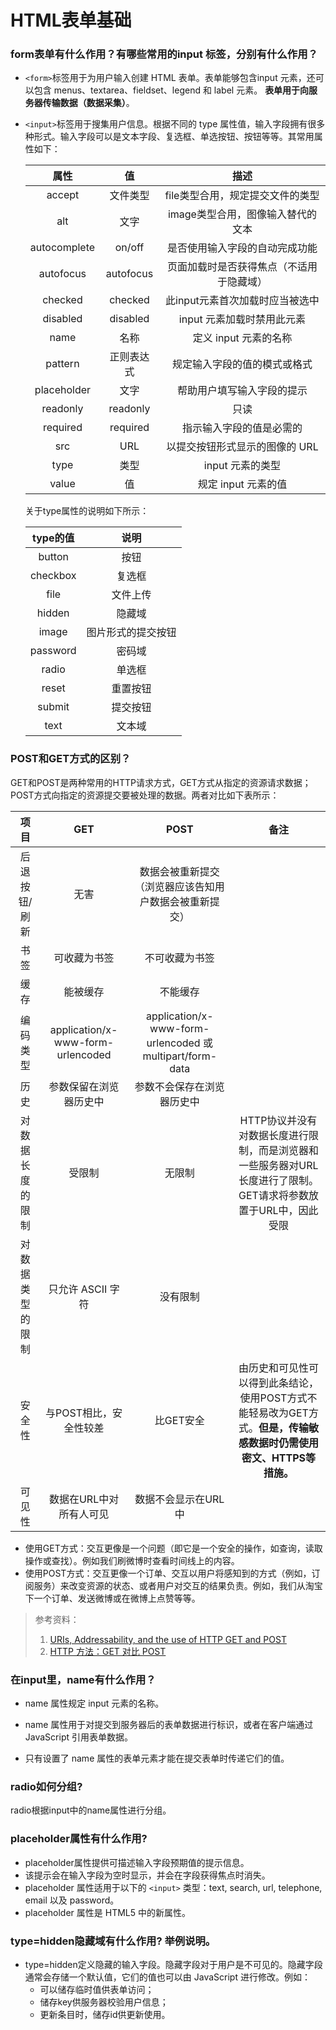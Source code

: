 # HTML表单基础

### form表单有什么作用？有哪些常用的input 标签，分别有什么作用？
- `<form>`标签用于为用户输入创建 HTML 表单。表单能够包含input 元素，还可以包含 menus、textarea、fieldset、legend 和 label 元素。
**表单用于向服务器传输数据（数据采集）**。  
- `<input>`标签用于搜集用户信息。根据不同的 type 属性值，输入字段拥有很多种形式。输入字段可以是文本字段、复选框、单选按钮、按钮等等。其常用属性如下：  

  |属性|值|描述|
  |:-:|:-:|:-:|
  |accept|文件类型|file类型合用，规定提交文件的类型|
  |alt|文字|image类型合用，图像输入替代的文本|
  |autocomplete|on/off|是否使用输入字段的自动完成功能|
  |autofocus|autofocus|页面加载时是否获得焦点（不适用于隐藏域）|
  |checked|checked|此input元素首次加载时应当被选中|
  |disabled|disabled|input 元素加载时禁用此元素|
  |name|名称|定义 input 元素的名称|
  |pattern|正则表达式|规定输入字段的值的模式或格式|
  |placeholder|文字|帮助用户填写输入字段的提示|
  |readonly|readonly|只读|
  |required|required|指示输入字段的值是必需的|
  |src|URL|以提交按钮形式显示的图像的 URL|
  |type|类型|input 元素的类型|
  |value|值|规定 input 元素的值|
  
  关于type属性的说明如下所示：  
  
  |type的值|说明|
  |:-:|:-:|
  |button|按钮|
  |checkbox|复选框|
  |file|文件上传|
  |hidden|隐藏域|
  |image|图片形式的提交按钮|
  |password|密码域|
  |radio|单选框|
  |reset|重置按钮|
  |submit|提交按钮|
  |text|文本域|

### POST和GET方式的区别？
GET和POST是两种常用的HTTP请求方式，GET方式从指定的资源请求数据；POST方式向指定的资源提交要被处理的数据。两者对比如下表所示：  

|项目|GET|POST|备注|
|:-:|:-:|:-:|:-:|
|后退按钮/刷新|无害|数据会被重新提交（浏览器应该告知用户数据会被重新提交）||
|书签|可收藏为书签|不可收藏为书签||
|缓存|能被缓存|不能缓存||
|编码类型|application/x-www-form-urlencoded|application/x-www-form-urlencoded 或 multipart/form-data||
|历史|参数保留在浏览器历史中|参数不会保存在浏览器历史中||
|对数据长度的限制|受限制|无限制|HTTP协议并没有对数据长度进行限制，而是浏览器和一些服务器对URL长度进行了限制。GET请求将参数放置于URL中，因此受限|
|对数据类型的限制|只允许 ASCII 字符|没有限制||
|安全性|与POST相比，安全性较差|比GET安全|由历史和可见性可以得到此条结论，使用POST方式不能轻易改为GET方式。**但是，传输敏感数据时仍需使用密文、HTTPS等措施。**|
|可见性|数据在URL中对所有人可见|数据不会显示在URL中||

- 使用GET方式：交互更像是一个问题（即它是一个安全的操作，如查询，读取操作或查找）。例如我们刷微博时查看时间线上的内容。  
- 使用POST方式：交互更像一个订单、交互以用户将感知到的方式（例如，订阅服务）来改变资源的状态、或者用户对交互的结果负责。例如，我们从淘宝下一个订单、发送微博或在微博上点赞等等。

>参考资料：  
>1. [URIs, Addressability, and the use of HTTP GET and POST](https://www.w3.org/2001/tag/doc/whenToUseGet.html)  
>2. [HTTP 方法：GET 对比 POST](http://www.w3school.com.cn/tags/html_ref_httpmethods.asp)  

### 在input里，name有什么作用？
- name 属性规定 input 元素的名称。  

- name 属性用于对提交到服务器后的表单数据进行标识，或者在客户端通过 JavaScript 引用表单数据。  

- 只有设置了 name 属性的表单元素才能在提交表单时传递它们的值。

### radio如何分组?
radio根据input中的name属性进行分组。

### placeholder属性有什么作用?
- placeholder属性提供可描述输入字段预期值的提示信息。
- 该提示会在输入字段为空时显示，并会在字段获得焦点时消失。
- placeholder 属性适用于以下的 `<input>` 类型：text, search, url, telephone, email 以及 password。
- placeholder 属性是 HTML5 中的新属性。

### type=hidden隐藏域有什么作用? 举例说明。
- type=hidden定义隐藏的输入字段。隐藏字段对于用户是不可见的。隐藏字段通常会存储一个默认值，它们的值也可以由 JavaScript 进行修改。例如：  
  - 可以储存临时值供表单访问；
  - 储存key供服务器校验用户信息；
  - 更新条目时，储存id供更新使用。 








